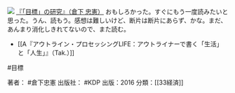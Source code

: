 [![](https://images-fe.ssl-images-amazon.com/images/I/410t4sR1ziL._SL160_.jpg)](http://www.amazon.co.jp/exec/obidos/ASIN/B01MXXFY28/choiyaki81-22/ref=nosim)
[『「目標」の研究』（倉下 忠憲）](http://www.amazon.co.jp/exec/obidos/ASIN/B01MXXFY28/choiyaki81-22/ref=nosim)
おもしろかった。すぐにもう一度読みたいと思った。うん、読もう。感想は難しいけど、断片は断片にあらず、かな。まだ、あんまり消化しきれてないので、また読む。

- [[A『アウトライン・プロセッシングLIFE：アウトライナーで書く「生活」と「人生」』（Tak.）]]

#目標

著者： #倉下忠憲
出版社： #KDP
出版：2016
分類：[[33経済]]